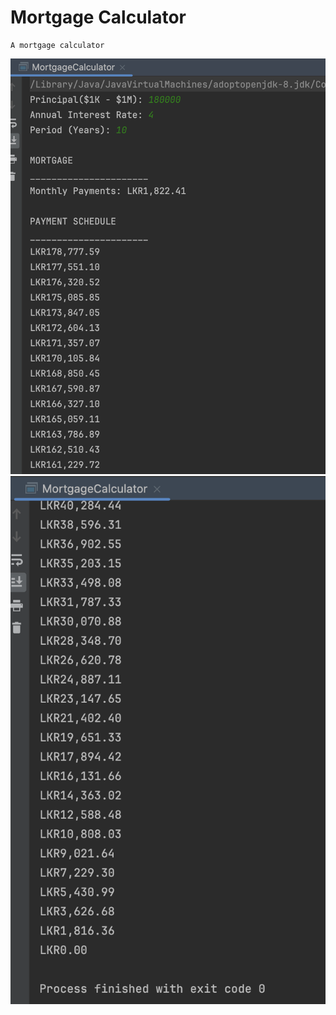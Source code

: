 # Mortgage Calculator

```
A mortgage calculator
```

![MortgageCalc-output-1.png](res%2FMortgageCalc-output-1.png)
![MortgageCalc-output-2.png](res%2FMortgageCalc-output-2.png)